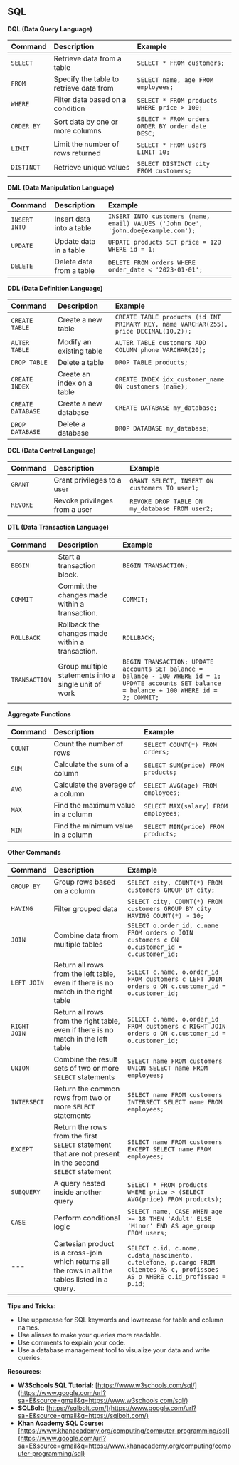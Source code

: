 ## SQL

**DQL (Data Query Language)**

|Command|Description|Example|
|:---|:---|:---|
|`SELECT`|Retrieve data from a table|`SELECT * FROM customers;`|
|`FROM`|Specify the table to retrieve data from|`SELECT name, age FROM employees;`|
|`WHERE`|Filter data based on a condition|`SELECT * FROM products WHERE price > 100;`|
|`ORDER BY`|Sort data by one or more columns|`SELECT * FROM orders ORDER BY order_date DESC;`|
|`LIMIT`|Limit the number of rows returned|`SELECT * FROM users LIMIT 10;`|
|`DISTINCT`|Retrieve unique values|`SELECT DISTINCT city FROM customers;`|

**DML (Data Manipulation Language)**

|Command|Description|Example|
|:---|:---|:---|
|`INSERT INTO`|Insert data into a table|`INSERT INTO customers (name, email) VALUES ('John Doe', 'john.doe@example.com');`|
|`UPDATE`|Update data in a table|`UPDATE products SET price = 120 WHERE id = 1;`|
|`DELETE`|Delete data from a table|`DELETE FROM orders WHERE order_date < '2023-01-01';`|

**DDL (Data Definition Language)**

|Command|Description|Example|
|:---|:---|:---|
|`CREATE TABLE`|Create a new table|`CREATE TABLE products (id INT PRIMARY KEY, name VARCHAR(255), price DECIMAL(10,2));`|
|`ALTER TABLE`|Modify an existing table|`ALTER TABLE customers ADD COLUMN phone VARCHAR(20);`|
|`DROP TABLE`|Delete a table|`DROP TABLE products;`|
|`CREATE INDEX`|Create an index on a table|`CREATE INDEX idx_customer_name ON customers (name);`|
|`CREATE DATABASE`|Create a new database|`CREATE DATABASE my_database;`|
|`DROP DATABASE`|Delete a database|`DROP DATABASE my_database;`|

**DCL (Data Control Language)**

|Command|Description|Example|
|:---|:---|:---|
|`GRANT`|Grant privileges to a user|`GRANT SELECT, INSERT ON customers TO user1;`|
|`REVOKE`|Revoke privileges from a user|`REVOKE DROP TABLE ON my_database FROM user2;`|

**DTL (Data Transaction Language)**

|Command|Description|Example|
|:---|:---|:---|
|`BEGIN`|Start a transaction block.|`BEGIN TRANSACTION;`|
|`COMMIT`|Commit the changes made within a transaction.|`COMMIT;`|
|`ROLLBACK`|Rollback the changes made within a transaction.|`ROLLBACK;`|
|`TRANSACTION`|Group multiple statements into a single unit of work|`BEGIN TRANSACTION; UPDATE accounts SET balance = balance - 100 WHERE id = 1; UPDATE accounts SET balance = balance + 100 WHERE id = 2; COMMIT;`|

**Aggregate Functions**

|Command|Description|Example|
|:---|:---|:---|
|`COUNT`|Count the number of rows|`SELECT COUNT(*) FROM orders;`|
|`SUM`|Calculate the sum of a column|`SELECT SUM(price) FROM products;`|
|`AVG`|Calculate the average of a column|`SELECT AVG(age) FROM employees;`|
|`MAX`|Find the maximum value in a column|`SELECT MAX(salary) FROM employees;`|
|`MIN`|Find the minimum value in a column|`SELECT MIN(price) FROM products;`|

**Other Commands**

|Command|Description|Example|
|:---|:---|:---|
|`GROUP BY`|Group rows based on a column|`SELECT city, COUNT(*) FROM customers GROUP BY city;`|
|`HAVING`|Filter grouped data|`SELECT city, COUNT(*) FROM customers GROUP BY city HAVING COUNT(*) > 10;`|
|`JOIN`|Combine data from multiple tables|`SELECT o.order_id, c.name FROM orders o JOIN customers c ON o.customer_id = c.customer_id;`|
|`LEFT JOIN`|Return all rows from the left table, even if there is no match in the right table|`SELECT c.name, o.order_id FROM customers c LEFT JOIN orders o ON c.customer_id = o.customer_id;`|
|`RIGHT JOIN`|Return all rows from the right table, even if there is no match in the left table|`SELECT c.name, o.order_id FROM customers c RIGHT JOIN orders o ON c.customer_id = o.customer_id;`|
|`UNION`|Combine the result sets of two or more `SELECT` statements|`SELECT name FROM customers UNION SELECT name FROM employees;`|
|`INTERSECT`|Return the common rows from two or more `SELECT` statements|`SELECT name FROM customers INTERSECT SELECT name FROM employees;`|
|`EXCEPT`|Return the rows from the first `SELECT` statement that are not present in the second `SELECT` statement|`SELECT name FROM customers EXCEPT SELECT name FROM employees;`|
|`SUBQUERY`|A query nested inside another query|`SELECT * FROM products WHERE price > (SELECT AVG(price) FROM products);`|
|`CASE`|Perform conditional logic|`SELECT name, CASE WHEN age >= 18 THEN 'Adult' ELSE 'Minor' END AS age_group FROM users;`|
|---|Cartesian product is a cross-join which returns all the rows in all the tables listed in a query.|`SELECT c.id, c.nome, c.data_nascimento, c.telefone, p.cargo	FROM clientes AS c, profissoes AS p WHERE c.id_profissao = p.id;`|

**Tips and Tricks:**

  * Use uppercase for SQL keywords and lowercase for table and column names.
  * Use aliases to make your queries more readable.
  * Use comments to explain your code.
  * Use a database management tool to visualize your data and write queries.

**Resources:**

  * **W3Schools SQL Tutorial:** [https://www.w3schools.com/sql/](https://www.google.com/url?sa=E&source=gmail&q=https://www.w3schools.com/sql/)
  * **SQLBolt:** [https://sqlbolt.com/](https://www.google.com/url?sa=E&source=gmail&q=https://sqlbolt.com/)
  * **Khan Academy SQL Course:** [https://www.khanacademy.org/computing/computer-programming/sql](https://www.google.com/url?sa=E&source=gmail&q=https://www.khanacademy.org/computing/computer-programming/sql)
